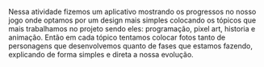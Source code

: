 Nessa atividade fizemos um aplicativo mostrando os progressos no nosso jogo onde optamos por um design mais simples colocando os tópicos que mais trabalhamos no projeto sendo eles: programação, pixel art, historia e animação. Então em cada tópico tentamos colocar fotos tanto de personagens que desenvolvemos quanto de fases que estamos fazendo, explicando de forma simples e direta a nossa evolução.
